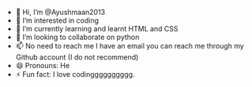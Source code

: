 - 👋 Hi, I’m @Ayushmaan2013
- 👀 I’m interested in coding 
- 🌱 I’m currently learning and learnt HTML and CSS
- 💞️ I’m looking to collaborate on python
- 📫 No need to reach me I have an email you can reach me through my Github account (I do not recommend)
- 😄 Pronouns: He
- ⚡ Fun fact: I love codingggggggggg.

<!---
Ayushmaan2013/Ayushmaan2013 is a ✨ special ✨ repository because its `README.md` (this file) appears on your GitHub profile.
You can click the Preview link to take a look at your changes.
--->

